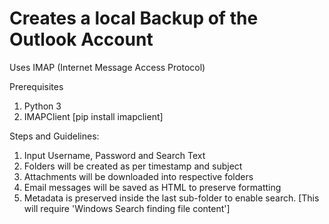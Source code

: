 # Creates a local Backup of the Outlook Account

Uses IMAP (Internet Message Access Protocol)

Prerequisites
1. Python 3
2. IMAPClient [pip install imapclient]

Steps and Guidelines:
1. Input Username, Password and Search Text
2. Folders will be created as per timestamp and subject
3. Attachments will be downloaded into respective folders
4. Email messages will be saved as HTML to preserve formatting
5. Metadata is preserved inside the last sub-folder to enable search. [This will require 'Windows Search finding file content']
